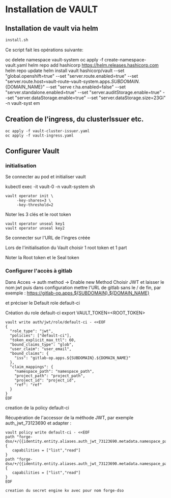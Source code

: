 # Installation de VAULT

## Installation de vault via helm
```sh
install.sh
```

Ce script fait les opérations suivante:

oc delete namespace vault-system
oc apply -f create-namespace-vault.yaml
helm repo add hashicorp https://helm.releases.hashicorp.com
helm repo update
helm install vault hashicorp/vault  --set "global.openshift=true"  --set "server.route.enabled=true" --set "server.route.host=vault-route-vault-system.apps.${SUBDOMAIN}.${DOMAIN_NAME}" --set "serve
r.ha.enabled=false" --set "server.standalone.enabled=true"  --set "server.auditStorage.enable=true" --set "server.dataStorage.enable=true" --set "server.dataStorage.size=23Gi" -n vault-syst
em

## Creation de l'ingress, du clusterIssuer etc.

```
oc apply -f vault-cluster-issuer.yaml
oc apply -f vault-ingress.yaml
```

## Configurer Vault

### initialisation
Se connecter au pod et initialiser vault

kubectl exec -it vault-0 -n vault-system sh

```
vault operator init \
     -key-shares=3 \
     -key-threshold=2
```

Noter les 3 clés et le root token
```
vault operator unseal key1
vault operator unseal key2
```

Se connecter sur l'URL de l'ingres créée

Lors de l'initialisation du Vault choisir 1 root token et 1 part

Noter la Root token et le Seal token

### Configurer l'accès à gitlab

Dans Acces -> auth method -> Enable new Method
Choisir JWT et laisser le nom jwt puis dans configuration mettre l'URL de gitlab sans le / de fin, par exemple : https://gitlab-op.apps.${SUBDOMAIN}.${DOMAIN_NAME}


et préciser le Default role default-ci


Création du role default-ci
export VAULT_TOKEN=<ROOT_TOKEN>
```
vault write auth/jwt/role/default-ci - <<EOF
{
  "role_type": "jwt",
  "policies": ["default-ci"],
  "token_explicit_max_ttl": 60,
  "bound_claims_type": "glob",
  "user_claim": "user_email",
  "bound_claims": {
    "iss": "gitlab-op.apps.${SUBDOMAIN}.${DOMAIN_NAME}"
  },
  "claim_mappings": {
    "namespace_path": "namespace_path",
    "project_path": "project_path",
    "project_id": "project_id",
    "ref": "ref"
  }
}
EOF
```
creation de la policy default-ci

Récupération de l'accessor de la méthode JWT, par exemple auth_jwt_73123690 et adapter :
```
vault policy write default-ci - <<EOF
path "forge-dso/+/{{identity.entity.aliases.auth_jwt_73123690.metadata.namespace_path}}/*" {
   capabilities = ["list","read"]
}
path "forge-dso/+/{{identity.entity.aliases.auth_jwt_73123690.metadata.namespace_path}}" {
   capabilities = ["list","read"]
}
EOF

creation du secret engine kv avec pour nom forge-dso

```
